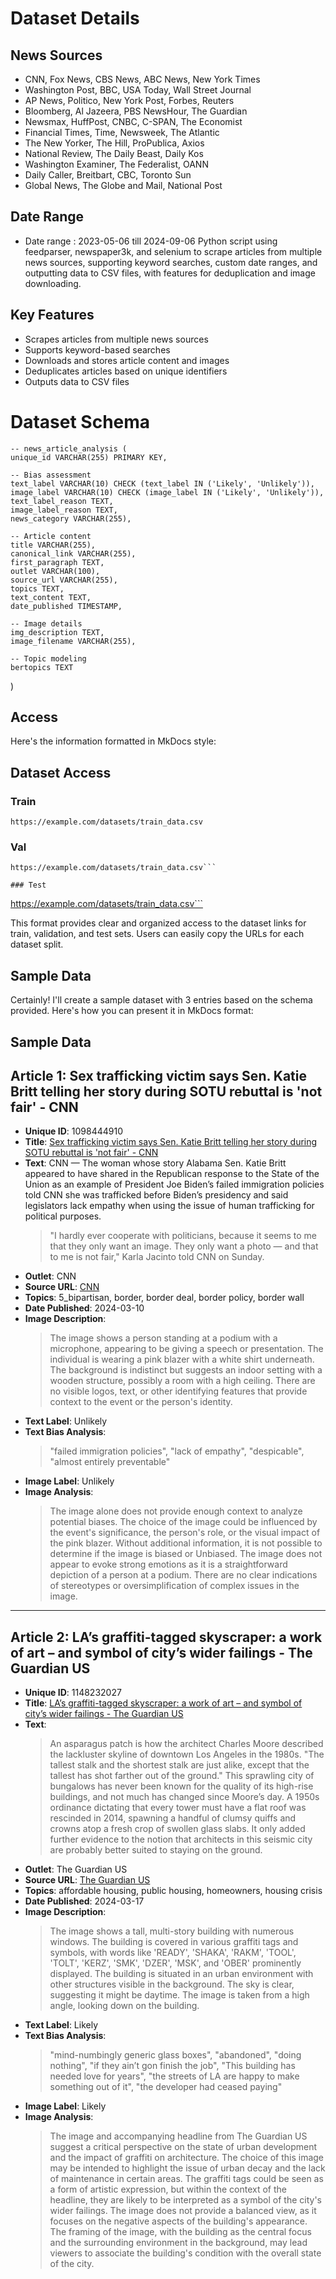 # Dataset Details
## News Sources
- CNN, Fox News, CBS News, ABC News, New York Times
- Washington Post, BBC, USA Today, Wall Street Journal
- AP News, Politico, New York Post, Forbes, Reuters
- Bloomberg, Al Jazeera, PBS NewsHour, The Guardian
- Newsmax, HuffPost, CNBC, C-SPAN, The Economist
- Financial Times, Time, Newsweek, The Atlantic
- The New Yorker, The Hill, ProPublica, Axios
- National Review, The Daily Beast, Daily Kos
- Washington Examiner, The Federalist, OANN
- Daily Caller, Breitbart, CBC, Toronto Sun
- Global News, The Globe and Mail, National Post

## Date Range
- Date range : 2023-05-06 till 2024-09-06
Python script using feedparser, newspaper3k, and selenium to scrape articles from multiple news sources, supporting keyword searches, custom date ranges, and outputting data to CSV files, with features for deduplication and image downloading.
## Key Features
- Scrapes articles from multiple news sources
- Supports keyword-based searches
- Downloads and stores article content and images
- Deduplicates articles based on unique identifiers
- Outputs data to CSV files


# Dataset Schema

    -- news_article_analysis (
    unique_id VARCHAR(255) PRIMARY KEY,
    
    -- Bias assessment
    text_label VARCHAR(10) CHECK (text_label IN ('Likely', 'Unlikely')),
    image_label VARCHAR(10) CHECK (image_label IN ('Likely', 'Unlikely')),
    text_label_reason TEXT,
    image_label_reason TEXT,
    news_category VARCHAR(255),
    
    -- Article content
    title VARCHAR(255),
    canonical_link VARCHAR(255),
    first_paragraph TEXT,
    outlet VARCHAR(100),
    source_url VARCHAR(255),
    topics TEXT,
    text_content TEXT,
    date_published TIMESTAMP,
    
    -- Image details
    img_description TEXT,
    image_filename VARCHAR(255),
    
    -- Topic modeling
    bertopics TEXT
)


## Access

Here's the information formatted in MkDocs style:

## Dataset Access

### Train
```
https://example.com/datasets/train_data.csv
```

### Val
```
https://example.com/datasets/train_data.csv```

### Test
```
https://example.com/datasets/train_data.csv```

This format provides clear and organized access to the dataset links for train, validation, and test sets. Users can easily copy the URLs for each dataset split.


## Sample Data
Certainly! I'll create a sample dataset with 3 entries based on the schema provided. Here's how you can present it in MkDocs format:

## Sample Data
## Article 1: Sex trafficking victim says Sen. Katie Britt telling her story during SOTU rebuttal is 'not fair' - CNN

- **Unique ID**: 1098444910
- **Title**: [Sex trafficking victim says Sen. Katie Britt telling her story during SOTU rebuttal is 'not fair' - CNN](https://www.cnn.com/2024/03/10/politics/katie-britt-sex-trafficking-victim-interview/index.html)
- **Text**: CNN — The woman whose story Alabama Sen. Katie Britt appeared to have shared in the Republican response to the State of the Union as an example of President Joe Biden’s failed immigration policies told CNN she was trafficked before Biden’s presidency and said legislators lack empathy when using the issue of human trafficking for political purposes. 
  > "I hardly ever cooperate with politicians, because it seems to me that they only want an image. They only want a photo — and that to me is not fair," Karla Jacinto told CNN on Sunday.
- **Outlet**: CNN
- **Source URL**: [CNN](https://www.cnn.com)
- **Topics**: 5_bipartisan, border, border deal, border policy, border wall
- **Date Published**: 2024-03-10
- **Image Description**: 
  > The image shows a person standing at a podium with a microphone, appearing to be giving a speech or presentation. The individual is wearing a pink blazer with a white shirt underneath. The background is indistinct but suggests an indoor setting with a wooden structure, possibly a room with a high ceiling. There are no visible logos, text, or other identifying features that provide context to the event or the person's identity.
- **Text Label**: Unlikely
- **Text Bias Analysis**:
  > "failed immigration policies", "lack of empathy", "despicable", "almost entirely preventable"
- **Image Label**: Unlikely
- **Image Analysis**:
  > The image alone does not provide enough context to analyze potential biases. The choice of the image could be influenced by the event's significance, the person's role, or the visual impact of the pink blazer. Without additional information, it is not possible to determine if the image is biased or Unbiased. The image does not appear to evoke strong emotions as it is a straightforward depiction of a person at a podium. There are no clear indications of stereotypes or oversimplification of complex issues in the image.

---

## Article 2: LA’s graffiti-tagged skyscraper: a work of art – and symbol of city’s wider failings - The Guardian US

- **Unique ID**: 1148232027
- **Title**: [LA’s graffiti-tagged skyscraper: a work of art – and symbol of city’s wider failings - The Guardian US](https://www.theguardian.com/us-news/2024/mar/17/los-angeles-graffiti-abandoned-skyscraper-downtown)
- **Text**: 
  > An asparagus patch is how the architect Charles Moore described the lackluster skyline of downtown Los Angeles in the 1980s. "The tallest stalk and the shortest stalk are just alike, except that the tallest has shot farther out of the ground." This sprawling city of bungalows has never been known for the quality of its high-rise buildings, and not much has changed since Moore’s day. A 1950s ordinance dictating that every tower must have a flat roof was rescinded in 2014, spawning a handful of clumsy quiffs and crowns atop a fresh crop of swollen glass slabs. It only added further evidence to the notion that architects in this seismic city are probably better suited to staying on the ground.
- **Outlet**: The Guardian US
- **Source URL**: [The Guardian US](https://www.theguardian.com)
- **Topics**: affordable housing, public housing, homeowners, housing crisis
- **Date Published**: 2024-03-17
- **Image Description**: 
  > The image shows a tall, multi-story building with numerous windows. The building is covered in various graffiti tags and symbols, with words like 'READY', 'SHAKA', 'RAKM', 'TOOL', 'TOLT', 'KERZ', 'SMK', 'DZER', 'MSK', and 'OBER' prominently displayed. The building is situated in an urban environment with other structures visible in the background. The sky is clear, suggesting it might be daytime. The image is taken from a high angle, looking down on the building.
- **Text Label**: Likely
- **Text Bias Analysis**:
  > "mind-numbingly generic glass boxes", "abandoned", "doing nothing", "if they ain’t gon finish the job", "This building has needed love for years", "the streets of LA are happy to make something out of it", "the developer had ceased paying"
- **Image Label**: Likely
- **Image Analysis**:
  > The image and accompanying headline from The Guardian US suggest a critical perspective on the state of urban development and the impact of graffiti on architecture. The choice of this image may be intended to highlight the issue of urban decay and the lack of maintenance in certain areas. The graffiti tags could be seen as a form of artistic expression, but within the context of the headline, they are likely to be interpreted as a symbol of the city's wider failings. The image does not provide a balanced view, as it focuses on the negative aspects of the building's appearance. The framing of the image, with the building as the central focus and the surrounding environment in the background, may lead viewers to associate the building's condition with the overall state of the city.

